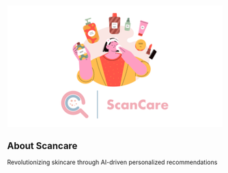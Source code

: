 ![Scancare Logo](Landscape.png)

About Scancare
---
Revolutionizing skincare through AI-driven personalized recommendations
